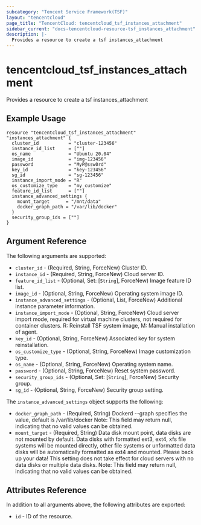 ```yaml
---
subcategory: "Tencent Service Framework(TSF)"
layout: "tencentcloud"
page_title: "TencentCloud: tencentcloud_tsf_instances_attachment"
sidebar_current: "docs-tencentcloud-resource-tsf_instances_attachment"
description: |-
  Provides a resource to create a tsf instances_attachment
---
```


# tencentcloud_tsf_instances_attachment

Provides a resource to create a tsf instances_attachment

## Example Usage

```hcl
resource "tencentcloud_tsf_instances_attachment" "instances_attachment" {
  cluster_id           = "cluster-123456"
  instance_id_list     = [""]
  os_name              = "Ubuntu 20.04"
  image_id             = "img-123456"
  password             = "MyP@ssw0rd"
  key_id               = "key-123456"
  sg_id                = "sg-123456"
  instance_import_mode = "R"
  os_customize_type    = "my_customize"
  feature_id_list      = [""]
  instance_advanced_settings {
    mount_target      = "/mnt/data"
    docker_graph_path = "/var/lib/docker"
  }
  security_group_ids = [""]
}
```

## Argument Reference

The following arguments are supported:

* `cluster_id` - (Required, String, ForceNew) Cluster ID.
* `instance_id` - (Required, String, ForceNew) Cloud server ID.
* `feature_id_list` - (Optional, Set: [`String`], ForceNew) Image feature ID list.
* `image_id` - (Optional, String, ForceNew) Operating system image ID.
* `instance_advanced_settings` - (Optional, List, ForceNew) Additional instance parameter information.
* `instance_import_mode` - (Optional, String, ForceNew) Cloud server import mode, required for virtual machine clusters, not required for container clusters. R: Reinstall TSF system image, M: Manual installation of agent.
* `key_id` - (Optional, String, ForceNew) Associated key for system reinstallation.
* `os_customize_type` - (Optional, String, ForceNew) Image customization type.
* `os_name` - (Optional, String, ForceNew) Operating system name.
* `password` - (Optional, String, ForceNew) Reset system password.
* `security_group_ids` - (Optional, Set: [`String`], ForceNew) Security group.
* `sg_id` - (Optional, String, ForceNew) Security group setting.

The `instance_advanced_settings` object supports the following:

* `docker_graph_path` - (Required, String) Dockerd --graph specifies the value, default is /var/lib/docker Note: This field may return null, indicating that no valid values can be obtained.
* `mount_target` - (Required, String) Data disk mount point, data disks are not mounted by default. Data disks with formatted ext3, ext4, xfs file systems will be mounted directly, other file systems or unformatted data disks will be automatically formatted as ext4 and mounted. Please back up your data! This setting does not take effect for cloud servers with no data disks or multiple data disks. Note: This field may return null, indicating that no valid values can be obtained.

## Attributes Reference

In addition to all arguments above, the following attributes are exported:

* `id` - ID of the resource.




